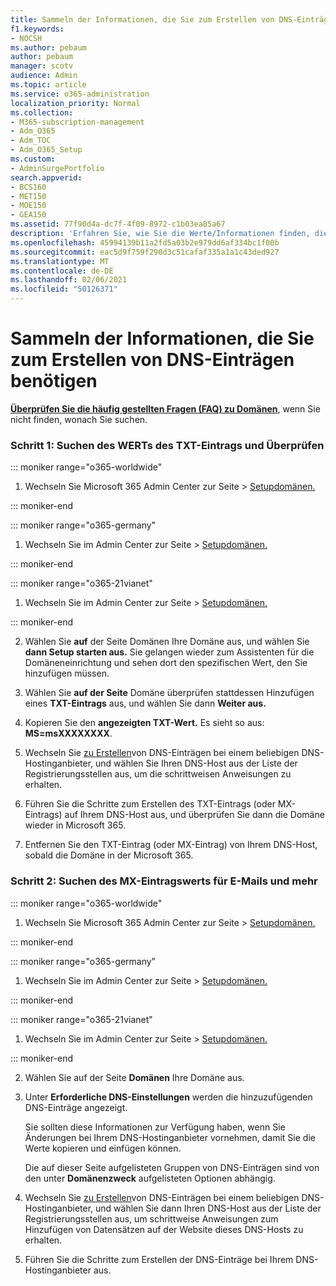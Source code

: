 ```yaml
---
title: Sammeln der Informationen, die Sie zum Erstellen von DNS-Einträgen benötigen
f1.keywords:
- NOCSH
ms.author: pebaum
author: pebaum
manager: scotv
audience: Admin
ms.topic: article
ms.service: o365-administration
localization_priority: Normal
ms.collection:
- M365-subscription-management
- Adm_O365
- Adm_TOC
- Adm_O365_Setup
ms.custom:
- AdminSurgePortfolio
search.appverid:
- BCS160
- MET150
- MOE150
- GEA150
ms.assetid: 77f90d4a-dc7f-4f09-8972-c1b03ea85a67
description: 'Erfahren Sie, wie Sie die Werte/Informationen finden, die Sie zum Erstellen von DNS-Einträgen für Microsoft 365. '
ms.openlocfilehash: 45994139b11a2fd5a03b2e979dd6af334bc1f00b
ms.sourcegitcommit: eac5d9f759f290d3c51cafaf335a1a1c43ded927
ms.translationtype: MT
ms.contentlocale: de-DE
ms.lasthandoff: 02/06/2021
ms.locfileid: "50126371"
---
```

# <a name="gather-the-information-you-need-to-create-dns-records"></a>Sammeln der Informationen, die Sie zum Erstellen von DNS-Einträgen benötigen

 **[Überprüfen Sie die häufig gestellten Fragen (FAQ) zu Domänen](../setup/domains-faq.yml)**, wenn Sie nicht finden, wonach Sie suchen. 
  
### <a name="step-1-find-the-txt-record-value-and-verify"></a>Schritt 1: Suchen des WERTs des TXT-Eintrags und Überprüfen

::: moniker range="o365-worldwide"

1. Wechseln Sie Microsoft 365 Admin Center zur  Seite \> <a href="https://go.microsoft.com/fwlink/p/?linkid=834818" target="_blank">Setupdomänen.</a>

::: moniker-end

::: moniker range="o365-germany"

1. Wechseln Sie im Admin  Center zur Seite > <a href="https://go.microsoft.com/fwlink/p/?linkid=854615" target="_blank">Setupdomänen.</a>

::: moniker-end

::: moniker range="o365-21vianet"

1. Wechseln Sie im Admin  Center zur Seite > <a href="https://go.microsoft.com/fwlink/p/?linkid=2007048" target="_blank">Setupdomänen.</a>

::: moniker-end
    
2. Wählen Sie **auf** der Seite Domänen Ihre Domäne aus, und wählen Sie **dann Setup starten aus.** Sie gelangen wieder zum Assistenten für die Domäneneinrichtung und sehen dort den spezifischen Wert, den Sie hinzufügen müssen.
    
3. Wählen Sie **auf der Seite** Domäne überprüfen stattdessen Hinzufügen eines **TXT-Eintrags** aus, und wählen Sie dann **Weiter aus.**
    
4. Kopieren Sie den **angezeigten TXT-Wert.** Es sieht so aus: **MS=msXXXXXXXX**. 
    
5. Wechseln Sie [zu Erstellen](create-dns-records-at-any-dns-hosting-provider.md)von DNS-Einträgen bei einem beliebigen DNS-Hostinganbieter, und wählen Sie Ihren DNS-Host aus der Liste der Registrierungsstellen aus, um die schrittweisen Anweisungen zu erhalten.
    
6. Führen Sie die Schritte zum Erstellen des TXT-Eintrags (oder MX-Eintrags) auf Ihrem DNS-Host aus, und überprüfen Sie dann die Domäne wieder in Microsoft 365.

7. Entfernen Sie den TXT-Eintrag (oder MX-Eintrag) von Ihrem DNS-Host, sobald die Domäne in der Microsoft 365.
    
### <a name="step-2-find-the-mx-record-value-for-email-and-more"></a>Schritt 2: Suchen des MX-Eintragswerts für E-Mails und mehr

::: moniker range="o365-worldwide"

1. Wechseln Sie Microsoft 365 Admin Center zur  Seite \> <a href="https://go.microsoft.com/fwlink/p/?linkid=834818" target="_blank">Setupdomänen.</a>

::: moniker-end
    
::: moniker range="o365-germany"

1. Wechseln Sie im Admin  Center zur Seite > <a href="https://go.microsoft.com/fwlink/p/?linkid=854615" target="_blank">Setupdomänen.</a>

::: moniker-end

::: moniker range="o365-21vianet"

1. Wechseln Sie im Admin  Center zur Seite > <a href="https://go.microsoft.com/fwlink/p/?linkid=2007048" target="_blank">Setupdomänen.</a>

::: moniker-end
    
2. Wählen Sie auf der Seite **Domänen** Ihre Domäne aus. 
    
3. Unter **Erforderliche DNS-Einstellungen** werden die hinzuzufügenden DNS-Einträge angezeigt.
    
    Sie sollten diese Informationen zur Verfügung haben, wenn Sie Änderungen bei Ihrem DNS-Hostinganbieter vornehmen, damit Sie die Werte kopieren und einfügen können.
    
    Die auf dieser Seite aufgelisteten Gruppen von DNS-Einträgen sind von den unter **Domänenzweck** aufgelisteten Optionen abhängig.
    
4. Wechseln Sie [zu Erstellen](create-dns-records-at-any-dns-hosting-provider.md)von DNS-Einträgen bei einem beliebigen DNS-Hostinganbieter, und wählen Sie dann Ihren DNS-Host aus der Liste der Registrierungsstellen aus, um schrittweise Anweisungen zum Hinzufügen von Datensätzen auf der Website dieses DNS-Hosts zu erhalten.
    
5. Führen Sie die Schritte zum Erstellen der DNS-Einträge bei Ihrem DNS-Hostinganbieter aus.
